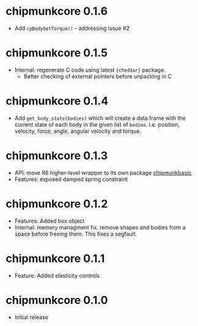 
# chipmunkcore 0.1.6

* Add `cpBodyGetTorque()` - addressing issue #2

# chipmunkcore 0.1.5

* Internal: regenerate C code using latest `{cheddar}` package.
    * Better checking of external pointers before unpacking in C

# chipmunkcore 0.1.4

* Add `get_body_state(bodies)` which will create a data.frame with the current
state of each body in the given list of `bodies`. i.e. position, velocity, 
force, angle, angular velocity and torque.

# chipmunkcore 0.1.3

* API: move R6 higher-level wrapper to its own package [chipmunkbasic](https://github.com/coolbutuseless/chipmunkbasic)
* Features: exposed damped spring constraint

# chipmunkcore 0.1.2

* Features: Added box object
* Internal: memory managment fix. remove shapes and bodies from a space before
  freeing them.  This fixes a segfault.

# chipmunkcore 0.1.1

* Feature: Added elasticity controls

# chipmunkcore 0.1.0

* Initial release
